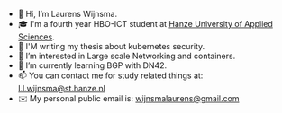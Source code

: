 - 👋 Hi, I’m Laurens Wijnsma.
- 🎓 I'm a fourth year HBO-ICT student at [Hanze University of Applied Sciences](https://hanze.nl).
- 💼 I'M writing my thesis about kubernetes security.
- 👀 I’m interested in Large scale Networking and containers.
- 🌱 I’m currently learning BGP with DN42.
- 📫 You can contact me for study related things at: [l.l.wijnsma@st.hanze.nl](mailto:l.l.wijnsma@st.hanze.nl)
- ✉️ My personal public email is: [wijnsmalaurens@gmail.com](mailto:wijnsmalaurens@gmail.com)
